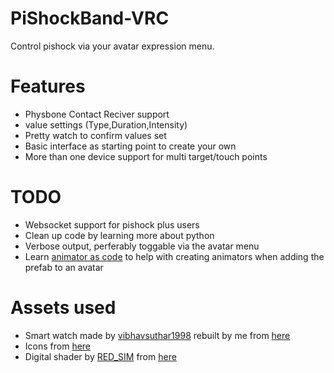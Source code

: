 # PiShockBand-VRC
Control pishock via your avatar expression menu.

# Features
- Physbone Contact Reciver support
- value settings (Type,Duration,Intensity)
- Pretty watch to confirm values set
- Basic interface as starting point to create your own
- More than one device support for multi target/touch points

# TODO
- Websocket support for pishock plus users
- Clean up code by learning more about python
- Verbose output, perferably toggable via the avatar menu
- Learn [animator as code](https://github.com/hai-vr/av3-animator-as-code/tree/driver-copy) to help with creating animators when adding the prefab to an avatar

# Assets used
- Smart watch made by [vibhavsuthar1998](https://www.cgtrader.com/vibhavsuthar1998) rebuilt by me from [here](https://www.cgtrader.com/free-3d-models/industrial/other/smart-watch-1c785218-a560-4d7e-8478-f9de27312be8)
- Icons from [here](https://materialdesignicons.com/)
- Digital shader by [RED_SIM](https://www.patreon.com/red_sim) from [here](https://www.patreon.com/posts/62864361)
